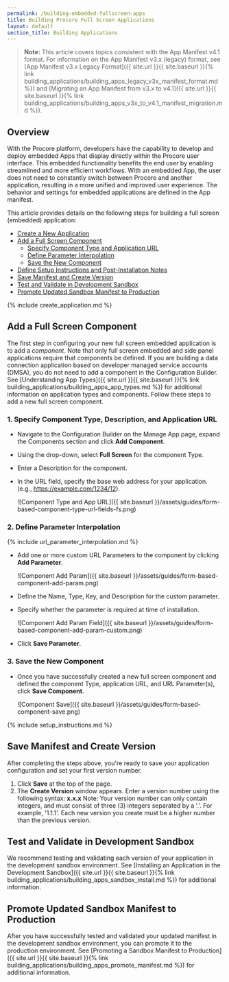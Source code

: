 ```yaml
---
permalink: /building-embedded-fullscreen-apps
title: Building Procore Full Screen Applications
layout: default
section_title: Building Applications
---
```


>**Note:** This article covers topics consistent with the App Manifest v4.1 format.
>For information on the App Manifest v3.x (legacy) format, see [App Manifest v3.x Legacy Format]({{ site.url }}{{ site.baseurl }}{% link building_applications/building_apps_legacy_v3x_manifest_format.md %}) and [Migrating an App Manifest from v3.x to v4.1]({{ site.url }}{{ site.baseurl }}{% link building_applications/building_apps_v3x_to_v4.1_manifest_migration.md %}).

## Overview

With the Procore platform, developers have the capability to develop and deploy embedded Apps that display directly within the Procore user interface.
This embedded functionality benefits the end user by enabling streamlined and more efficient workflows.
With an embedded App, the user does not need to constantly switch between Procore and another application, resulting in a more unified and improved user experience.
The behavior and settings for embedded applications are defined in the App manifest.

This article provides details on the following steps for building a full screen (embedded) application:

* [Create a New Application](#create-a-new-application)
* [Add a Full Screen Component](#add-a-full-screen-component)
  * [Specify Component Type and Application URL](#1-specify-component-type-and-application-url)
  * [Define Parameter Interpolation](#2-define-parameter-interpolation)
  * [Save the New Component](#3-save-the-new-component)
* [Define Setup Instructions and Post-Installation Notes](#define-setup-instructions)
* [Save Manifest and Create Version](#save-manifest-and-create-version)
* [Test and Validate in Development Sandbox](#test-and-validate-in-development-sandbox)
* [Promote Updated Sandbox Manifest to Production](#promote-updated-sandbox-manifest-to-production)

<a name="create-a-new-application"></a>
{% include create_application.md %}

## Add a Full Screen Component

The first step in configuring your new full screen embedded application is to add a _component_.
Note that only full screen embedded and side panel applications require that components be defined.
If you are building a data connection application based on developer managed service accounts (DMSA), you do not need to add a component in the Configuration Builder.
See [Understanding App Types]({{ site.url }}{{ site.baseurl }}{% link building_applications/building_apps_app_types.md %}) for additional information on application types and components.
Follow these steps to add a new full screen component.

### 1. Specify Component Type, Description, and Application URL

* Navigate to the Configuration Builder on the Manage App page, expand the Components section and click **Add Component**.
* Using the drop-down, select **Full Screen** for the component Type.
* Enter a Description for the component.
* In the URL field, specify the base web address for your application. (e.g., https://example.com/1234/12).

    ![Component Type and App URL]({{ site.baseurl }}/assets/guides/form-based-component-type-url-fields-fs.png)

### 2. Define Parameter Interpolation

{% include url_parameter_interpolation.md %}

* Add one or more custom URL Parameters to the component by clicking **Add Parameter**.

  ![Component Add Param]({{ site.baseurl }}/assets/guides/form-based-component-add-param.png)

* Define the Name, Type, Key, and Description for the custom parameter.
* Specify whether the parameter is required at time of installation.

  ![Component Add Param Field]({{ site.baseurl }}/assets/guides/form-based-component-add-param-custom.png)

* Click **Save Parameter**.

### 3. Save the New Component

* Once you have successfully created a new full screen component and defined the component Type, application URL, and URL Parameter(s), click **Save Component**.

  ![Component Save]({{ site.baseurl }}/assets/guides/form-based-component-save.png)

<a name="define-setup-instructions"></a>
{% include setup_instructions.md %}

## Save Manifest and Create Version

After completing the steps above, you're ready to save your application configuration and set your first version number.
1. Click **Save** at the top of the page.
2. The **Create Version** window appears. Enter a version number using the following syntax: **x.x.x**
Note: Your version number can only contain integers, and must consist of three (3) integers separated by a '.'. For example, '1.1.1'. Each new version you create must be a higher number than the previous version.

## Test and Validate in Development Sandbox

We recommend testing and validating each version of your application in the development sandbox environment. See [Installing an Application in the Development Sandbox]({{ site.url }}{{ site.baseurl }}{% link building_applications/building_apps_sandbox_install.md %}) for additional information.

## Promote Updated Sandbox Manifest to Production

After you have successfully tested and validated your updated manifest in the development sandbox environment, you can promote it to the production environment.
See [Promoting a Sandbox Manifest to Production]({{ site.url }}{{ site.baseurl }}{% link building_applications/building_apps_promote_manifest.md %}) for additional information.
